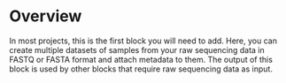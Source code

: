 # Overview
In most projects, this is the first block you will need to add. Here, you can create multiple datasets of samples from your raw sequencing data in FASTQ or FASTA format and attach metadata to them. The output of this block is used by other blocks that require raw sequencing data as input.
